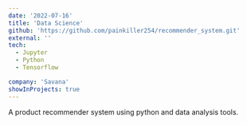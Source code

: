 ```yaml
---
date: '2022-07-16'
title: 'Data Science'
github: 'https://github.com/painkiller254/recommender_system.git'
external: ''
tech:
  - Jupyter
  - Python
  - Tensorflow

company: 'Savana'
showInProjects: true
---
```


A product recommender system using python and data analysis tools.
